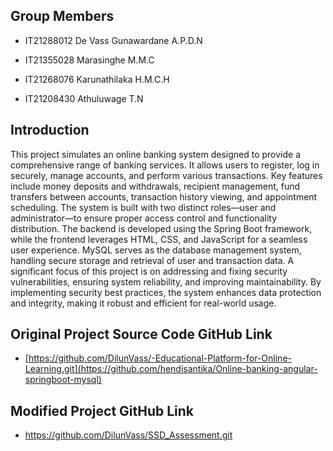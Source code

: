 ## Group Members
* IT21288012 De Vass Gunawardane A.P.D.N

* IT21355028 Marasinghe M.M.C

* IT21268076 Karunathilaka H.M.C.H

* IT21208430 Athuluwage T.N

## Introduction
This project simulates an online banking system designed to provide a comprehensive range of banking services. It allows users to register, log in securely, manage accounts, and perform various transactions. Key features include money deposits and withdrawals, recipient management, fund transfers between accounts, transaction history viewing, and appointment scheduling. The system is built with two distinct roles—user and administrator—to ensure proper access control and functionality distribution.
The backend is developed using the Spring Boot framework, while the frontend leverages HTML, CSS, and JavaScript for a seamless user experience. MySQL serves as the database management system, handling secure storage and retrieval of user and transaction data.
A significant focus of this project is on addressing and fixing security vulnerabilities, ensuring system reliability, and improving maintainability. By implementing security best practices, the system enhances data protection and integrity, making it robust and efficient for real-world usage.


## Original Project Source Code GitHub Link
* [https://github.com/DilunVass/-Educational-Platform-for-Online-Learning.git](https://github.com/hendisantika/Online-banking-angular-springboot-mysql)

## Modified Project GitHub Link
* https://github.com/DilunVass/SSD_Assessment.git
